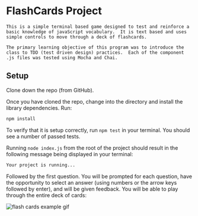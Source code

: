 # FlashCards Project

    This is a simple terminal based game designed to test and reinforce a basic knowledge of javaScript vocabulary.  It is text based and uses simple controls to move through a deck of flashcards.
    
    The primary learning objective of this program was to introduce the class to TDD (test driven design) practices.  Each of the component .js files was tested using Mocha and Chai.

## Setup

Clone down the repo (from GitHub). 

Once you have cloned the repo, change into the directory and install the library dependencies. Run:

```bash
npm install
```

To verify that it is setup correctly, run `npm test` in your terminal. You should see a number of passed tests.

Running `node index.js` from the root of the project should result in the following message being displayed in your terminal: 

```bash
Your project is running...
```

Followed by the first question.  You will be prompted for each question, have the opportunity to select an answer (using numbers or the arrow keys followed by enter), and will be given feedback. You will be able to play through the entire deck of cards:

![flash cards example gif](https://media.giphy.com/media/1zkb1q58eTiTH6D7wc/giphy.gif)



